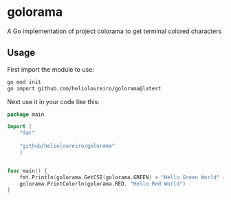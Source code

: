 # golorama
A Go implementation of project colorama to get terminal colored characters

## Usage

First import the module to use:

```bash
go mod init
go import github.com/helioloureiro/golorama@latest
```

Next use it in your code like this:
```go
package main

import (
    "fmt"
    
    "github/helioloureiro/golorama"
    )


func main() {
    fmt.Println(golorama.GetCSI(golorama.GREEN) + "Hello Green World" + golorama.Reset())
    golorama.PrintColorln(golorama.RED, "Hello Red World")
}
```
